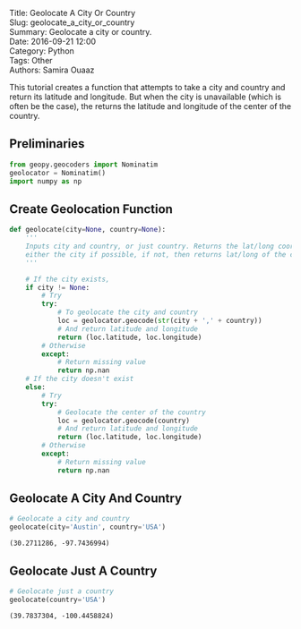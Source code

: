 Title: Geolocate A City Or Country   
Slug: geolocate_a_city_or_country  
Summary: Geolocate a city or country.    
Date: 2016-09-21 12:00  
Category: Python  
Tags: Other  
Authors: Samira Ouaaz  

This tutorial creates a function that attempts to take a city and country and return its latitude and longitude. But when the city is unavailable (which is often be the case), the returns the latitude and longitude of the center of the country.

## Preliminaries


```python
from geopy.geocoders import Nominatim
geolocator = Nominatim()
import numpy as np
```

## Create Geolocation Function


```python
def geolocate(city=None, country=None):
    '''
    Inputs city and country, or just country. Returns the lat/long coordinates of
    either the city if possible, if not, then returns lat/long of the center of the country.
    '''

    # If the city exists,
    if city != None:
        # Try
        try:
            # To geolocate the city and country
            loc = geolocator.geocode(str(city + ',' + country))
            # And return latitude and longitude
            return (loc.latitude, loc.longitude)
        # Otherwise
        except:
            # Return missing value
            return np.nan
    # If the city doesn't exist
    else:
        # Try
        try:
            # Geolocate the center of the country
            loc = geolocator.geocode(country)
            # And return latitude and longitude
            return (loc.latitude, loc.longitude)
        # Otherwise
        except:
            # Return missing value
            return np.nan
```

## Geolocate A City And Country


```python
# Geolocate a city and country
geolocate(city='Austin', country='USA')
```




    (30.2711286, -97.7436994)



## Geolocate Just A Country


```python
# Geolocate just a country
geolocate(country='USA')
```




    (39.7837304, -100.4458824)
